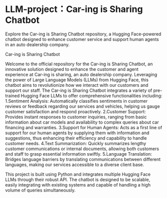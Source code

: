 # LLM-project：Car-ing is Sharing Chatbot
Explore the Car-ing is Sharing Chatbot repository, a Hugging Face-powered chatbot designed to enhance customer service and support human agents in an auto dealership company.

Car-ing is Sharing Chatbot

Welcome to the official repository for the Car-ing is Sharing Chatbot, an innovative solution designed to enhance the customer and agent experience at Car-ing is sharing, an auto dealership company. Leveraging the power of Large Language Models (LLMs) from Hugging Face, this chatbot aims to revolutionize how we interact with our customers and support our staff.
The Car-ing is Sharing Chatbot integrates a variety of pre-trained Hugging Face LLMs to offer comprehensive functionalities including:
1.Sentiment Analysis: Automatically classifies sentiments in customer reviews or feedback regarding our services and vehicles, helping us gauge customer satisfaction and respond proactively.
2.Customer Support: Provides instant responses to customer inquiries, ranging from basic information about car models and availability to complex queries about car financing and warranties.
3.Support for Human Agents: Acts as a first line of support for our human agents by supplying them with information and suggestions, thus enhancing their efficiency and capability to handle customer needs.
4.Text Summarization: Quickly summarizes lengthy customer communications or internal documents, allowing both customers and staff to grasp essential information swiftly.
5.Language Translation: Bridges language barriers by translating communications between different languages, making our services accessible to a diverse client base.

This project is built using Python and integrates multiple Hugging Face LLMs through their robust API. The chatbot is designed to be scalable, easily integrating with existing systems and capable of handling a high volume of queries simultaneously.
